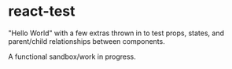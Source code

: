 # react-test

"Hello World" with a few extras thrown in to test props, states, and parent/child relationships between components.

A functional sandbox/work in progress.